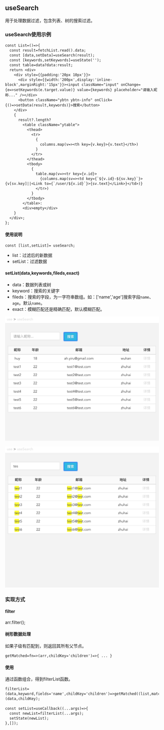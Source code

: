 ## useSearch

用于处理数据过滤，包含列表、树的搜索过滤。

### useSearch使用示例

	const List=()=>{
	  const result=fetchList.read().data;
	  const [data,setData]=useSearch(result);
	  const [keywords,setKeywords]=useState('');
	  const table=data?data:result;
	  return <div>
	    <div style={{padding:'20px 10px'}}>
	      <div style={{width:'200px',display:'inline-block',marginRight:'15px'}}><input className="input" onChange={e=>setKeywords(e.target.value)} value={keywords} placeholder="请输入昵称..." /></div>
	      <button className="ybtn ybtn-info" onClick={()=>setData(result,keywords)}>搜索</button>
	    </div>
	    {
	      result?.length?
	        <table className="ytable">
	          <thead>
	            <tr>
	              {
	                columns.map(v=><th key={v.key}>{v.text}</th>)
	              }
	            </tr>
	          </thead>
	          <tbody>
	            {
	              table.map(v=><tr key={v.id}>
	                {columns.map(sv=><td key={`${v.id}-${sv.key}`}>{v[sv.key]||<Link to={`/user/${v.id}`}>{sv.text}</Link>}</td>)}
	              </tr>)
	            }
	          </tbody>
	        </table>:
	        <div>empty</div>
	    }
	  </div>;
	};

#### 使用说明

	const [list,setList]= useSearch;

- list：过滤后的新数据
- setList：过滤数据

#### setList(data,keywords,fileds,exact)

- data：数据列表或树
- keyword：搜索的关键字
- fileds：搜索的字段，为一字符串数组。如：['name','age']搜索字段`name`、`age`。默认`name`。
- exact：模糊匹配还是精确匹配，默认模糊匹配。

![s1](./s1.png)

![s2](./s2.png)

### 实现方式

####  filter

arr.filter();

#### 树形数据处理

如果子级有匹配到，则返回其所有父节点。

	getMatched=fn=>(arr,childKey='children')=>{ ... }

#### 使用

通过函数组合，得到filterList函数。

	filterList=(data,keyword,fields='name',childKey='children')=>getMatched((list,matchedItem)=>unique([...filter(list,keyword,fields),...matchedItem]))(data,childKey);

	const setList=useCallback((...args)=>{
	  const newList=filterList(...args);
	  setState(newList);
	},[]);

















